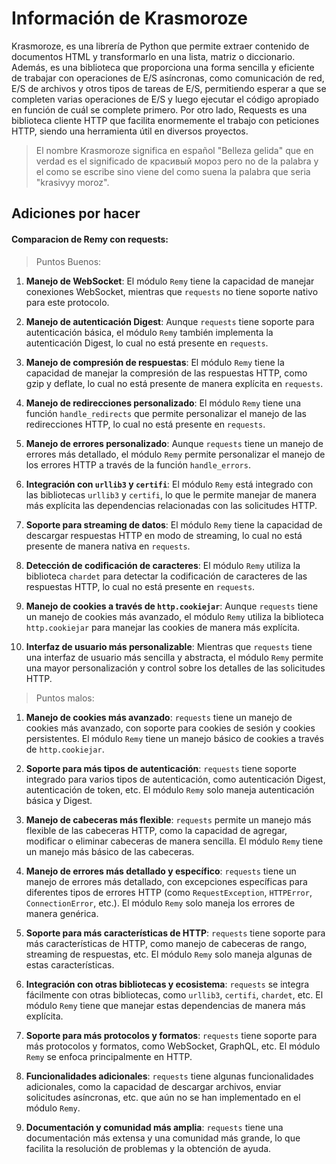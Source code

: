 # Información de Krasmoroze
Krasmoroze, es una librería de Python que permite extraer contenido de documentos HTML y transformarlo en una lista, matriz o diccionario. Además, es una biblioteca que proporciona una forma sencilla y eficiente de trabajar con operaciones de E/S asíncronas, como comunicación de red, E/S de archivos y otros tipos de tareas de E/S, permitiendo esperar a que se completen varias operaciones de E/S y luego ejecutar el código apropiado en función de cuál se complete primero. Por otro lado, Requests es una biblioteca cliente HTTP que facilita enormemente el trabajo con peticiones HTTP, siendo una herramienta útil en diversos proyectos.
> El nombre Krasmoroze significa en  español "Belleza gelida" que en verdad es el significado de красивый мороз pero no de la palabra y el como se escribe sino viene del como suena la palabra que seria "krasivyy moroz".

## Adiciones por hacer

#### Comparacion de Remy con requests:

> Puntos Buenos:

1. **Manejo de WebSocket**: El módulo `Remy` tiene la capacidad de manejar conexiones WebSocket, mientras que `requests` no tiene soporte nativo para este protocolo.

2. **Manejo de autenticación Digest**: Aunque `requests` tiene soporte para autenticación básica, el módulo `Remy` también implementa la autenticación Digest, lo cual no está presente en `requests`.

3. **Manejo de compresión de respuestas**: El módulo `Remy` tiene la capacidad de manejar la compresión de las respuestas HTTP, como gzip y deflate, lo cual no está presente de manera explícita en `requests`.

4. **Manejo de redirecciones personalizado**: El módulo `Remy` tiene una función `handle_redirects` que permite personalizar el manejo de las redirecciones HTTP, lo cual no está presente en `requests`.

5. **Manejo de errores personalizado**: Aunque `requests` tiene un manejo de errores más detallado, el módulo `Remy` permite personalizar el manejo de los errores HTTP a través de la función `handle_errors`.

6. **Integración con `urllib3` y `certifi`**: El módulo `Remy` está integrado con las bibliotecas `urllib3` y `certifi`, lo que le permite manejar de manera más explícita las dependencias relacionadas con las solicitudes HTTP.

7. **Soporte para streaming de datos**: El módulo `Remy` tiene la capacidad de descargar respuestas HTTP en modo de streaming, lo cual no está presente de manera nativa en `requests`.

8. **Detección de codificación de caracteres**: El módulo `Remy` utiliza la biblioteca `chardet` para detectar la codificación de caracteres de las respuestas HTTP, lo cual no está presente en `requests`.

9. **Manejo de cookies a través de `http.cookiejar`**: Aunque `requests` tiene un manejo de cookies más avanzado, el módulo `Remy` utiliza la biblioteca `http.cookiejar` para manejar las cookies de manera más explícita.

10. **Interfaz de usuario más personalizable**: Mientras que `requests` tiene una interfaz de usuario más sencilla y abstracta, el módulo `Remy` permite una mayor personalización y control sobre los detalles de las solicitudes HTTP.

> Puntos malos:

1. **Manejo de cookies más avanzado**: `requests` tiene un manejo de cookies más avanzado, con soporte para cookies de sesión y cookies persistentes. El módulo `Remy` tiene un manejo básico de cookies a través de `http.cookiejar`.

2. **Soporte para más tipos de autenticación**: `requests` tiene soporte integrado para varios tipos de autenticación, como autenticación Digest, autenticación de token, etc. El módulo `Remy` solo maneja autenticación básica y Digest.

3. **Manejo de cabeceras más flexible**: `requests` permite un manejo más flexible de las cabeceras HTTP, como la capacidad de agregar, modificar o eliminar cabeceras de manera sencilla. El módulo `Remy` tiene un manejo más básico de las cabeceras.

4. **Manejo de errores más detallado y específico**: `requests` tiene un manejo de errores más detallado, con excepciones específicas para diferentes tipos de errores HTTP (como `RequestException`, `HTTPError`, `ConnectionError`, etc.). El módulo `Remy` solo maneja los errores de manera genérica.

5. **Soporte para más características de HTTP**: `requests` tiene soporte para más características de HTTP, como manejo de cabeceras de rango, streaming de respuestas, etc. El módulo `Remy` solo maneja algunas de estas características.

6. **Integración con otras bibliotecas y ecosistema**: `requests` se integra fácilmente con otras bibliotecas, como `urllib3`, `certifi`, `chardet`, etc. El módulo `Remy` tiene que manejar estas dependencias de manera más explícita.

7. **Soporte para más protocolos y formatos**: `requests` tiene soporte para más protocolos y formatos, como WebSocket, GraphQL, etc. El módulo `Remy` se enfoca principalmente en HTTP.

8. **Funcionalidades adicionales**: `requests` tiene algunas funcionalidades adicionales, como la capacidad de descargar archivos, enviar solicitudes asíncronas, etc. que aún no se han implementado en el módulo `Remy`.

9. **Documentación y comunidad más amplia**: `requests` tiene una documentación más extensa y una comunidad más grande, lo que facilita la resolución de problemas y la obtención de ayuda.
